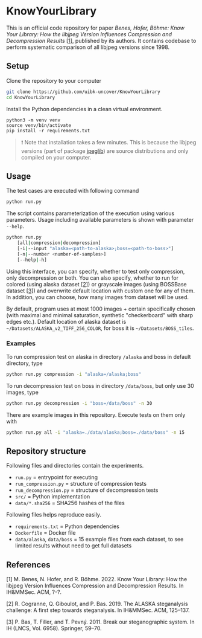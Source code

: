 # KnowYourLibrary

This is an official code repository for paper *Benes, Hofer, Böhme: Know Your Library: How the libjpeg Version Influences Compression and Decompression Results* [[1](#1)], published by its authors. It contains codebase to perform systematic comparison of all libjpeg versions since 1998.


## Setup

Clone the repository to your computer

```bash
git clone https://github.com/uibk-uncover/KnowYourLibrary
cd KnowYourLibrary
```

Install the Python dependencies in a clean virtual environment.

```
python3 -m venv venv
source venv/bin/activate
pip install -r requirements.txt
```

> :exclamation: Note that installation takes a few minutes. This is because the libjpeg versions (part of package [jpeglib](https://pypi.org/project/jpeglib/)) are source distributions and only compiled on your computer.

## Usage

The test cases are executed with following command

```bash
python run.py
```

The script contains parameterization of the execution using various parameters. Usage including available parameters is shown with parameter `--help`.


```bash
python run.py
    [all|compression|decompression]
    [-i|--input "alaska=<path-to-alaska>;boss=<path-to-boss>"]
    [-n|--number <number-of-samples>]
    [--help|-h]
```

Using this interface, you can specify, whether to test only compression, only decompression or both. You can also specify, whether to run for colored (using alaska dataset [[2]](#2)) or grayscale images (using BOSSBase dataset [[3]](#3)) and overwrite default location with custom one for any of them. In addition, you can choose, how many images from dataset will be used.


By default, program uses at most 1000 images + certain specifically chosen (with maximal and minimal saturation, synthetic "checkerboard" with sharp edges etc.). Default location of alaska dataset is `~/Datasets/ALASKA_v2_TIFF_256_COLOR`, for boss it is `~/Datasets/BOSS_tiles`.

### Examples

To run compression test on alaska in directory `/alaska` and boss in default directory, type

```bash
python run.py compression -i "alaska=/alaska;boss"
```

To run decompression test on boss in directory `/data/boss`, but only use 30 images, type

```bash
python run.py decompression -i "boss=/data/boss" -n 30
```

There are example images in this repository. Execute tests on them only with

```bash
python run.py all -i "alaska=./data/alaska;boss=./data/boss" -n 15
```



## Repository structure

Following files and directories contain the experiments.

- `run.py` = entrypoint for executing
- `run_compression.py` = structure of compression tests
- `run_decompression.py` = structure of decompression tests
- `src/` = Python implementation
- `data/*.sha256` = SHA256 hashes of the files

Following files helps reproduce easily.

- `requirements.txt` = Python dependencies
- `Dockerfile` = Docker file
- `data/alaska`, `data/boss` = 15 example files from each dataset, to see limited results without need to get full datasets

## References

<a id="1">[1]</a>
M. Benes, N. Hofer, and R. Böhme. 2022. Know Your Library:
How the libjpeg Version Influences Compression and Decompression Results. In IH&MMSec. ACM, ?-?.

<a id="2">[2]</a> 
R. Cogranne, Q. Giboulot, and P. Bas. 2019. The ALASKA steganalysis challenge:
A first step towards steganalysis. In IH&MMSec. ACM, 125–137.

<a id="3">[3]</a> 
P. Bas, T. Filler, and T. Pevný. 2011. Break our steganographic system. In IH
(LNCS, Vol. 6958). Springer, 59–70.